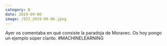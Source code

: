 ```yaml
--- 
category: B 
date: 2019-09-06 
image: /923_2019-09-06.jpeg 
--- 
```


Ayer os comentaba en qué consiste la paradoja de Moravec. Os hoy pongo un ejemplo súper clarito. #MACHINELEARNING